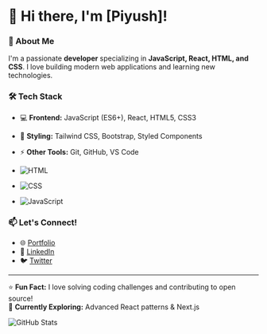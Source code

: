 # 👋 Hi there, I'm [Piyush]!

### 🚀 About Me
I'm a passionate **developer** specializing in **JavaScript, React, HTML, and CSS**. I love building modern web applications and learning new technologies.

### 🛠 Tech Stack
- 💻 **Frontend:** JavaScript (ES6+), React, HTML5, CSS3
- 🎨 **Styling:** Tailwind CSS, Bootstrap, Styled Components
- ⚡ **Other Tools:** Git, GitHub, VS Code
- ![HTML](https://img.shields.io/badge/HTML5-E34F26?style=for-the-badge&logo=html5&logoColor=white)
 
-  ![CSS](https://img.shields.io/badge/CSS3-1572B6?style=for-the-badge&logo=css3&logoColor=white)

-  ![JavaScript](https://img.shields.io/badge/JavaScript-F7DF1E?style=for-the-badge&logo=javascript&logoColor=black)
### 📫 Let's Connect!
- 🌐 [Portfolio]()
- 💼 [LinkedIn](https://www.linkedin.com/in/piyush-suthar-2a0ba22a6?utm_source=share&utm_campaign=share_via&utm_content=profile&utm_medium=android_app)
- 🐦 [Twitter](https://x.com/Piyush781477?t=xCTfU733gVmvUSqtnm5YVg&s=09)

---

⭐ **Fun Fact:** I love solving coding challenges and contributing to open source!  
🔭 **Currently Exploring:** Advanced React patterns & Next.js

![GitHub Stats](https://github-readme-stats.vercel.app/api?username=your-github-username&show_icons=true&theme=radical)

